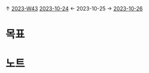 
↑ [2023-W43](2023-W43.md)
[2023-10-24](2023-10-24.md) ← 2023-10-25 → [2023-10-26](2023-10-26.md)


# 목표



# 노트




